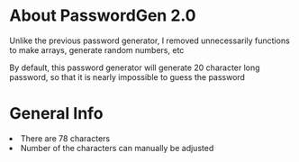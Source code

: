 <h1>About PasswordGen 2.0</h1>

<p>Unlike the previous password generator, I removed unnecessarily functions to make arrays, generate random numbers, etc</p>
<p>By default, this password generator will generate 20 character long password, so that it is nearly impossible to guess the password</p>

<h1>General Info</h1>
<li>There are 78 characters</li>
<li>Number of the characters can manually be adjusted</li>
